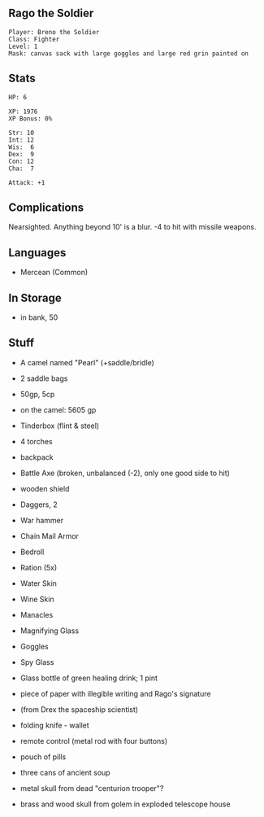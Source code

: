 
## Rago the Soldier

    Player: Breno the Soldier
    Class: Fighter
    Level: 1
    Mask: canvas sack with large goggles and large red grin painted on

## Stats

    HP: 6

    XP: 1976
    XP Bonus: 0%

    Str: 10
    Int: 12
    Wis:  6
    Dex:  9
    Con: 12
    Cha:  7

    Attack: +1

## Complications

Nearsighted.  Anything beyond 10' is a blur.  -4 to hit with missile weapons.

## Languages

- Mercean (Common)

## In Storage

* in bank, 50

## Stuff

* A camel named "Pearl" (+saddle/bridle)
* 2 saddle bags
* 50gp, 5cp

* on the camel: 5605 gp

* Tinderbox (flint & steel)
* 4 torches
* backpack
* Battle Axe (broken, unbalanced (-2), only one good side to hit)
* wooden shield
* Daggers, 2
* War hammer
* Chain Mail Armor
* Bedroll
* Ration (5x)
* Water Skin
* Wine Skin
* Manacles
* Magnifying Glass
* Goggles
* Spy Glass
* Glass bottle of green healing drink; 1 pint
* piece of paper with illegible writing and Rago's signature

* (from Drex the spaceship scientist)
 * folding knife - wallet
 * remote control (metal rod with four buttons)
 * pouch of pills
 * three cans of ancient soup
 * metal skull from dead "centurion trooper"?
* brass and wood skull from golem in exploded telescope house

